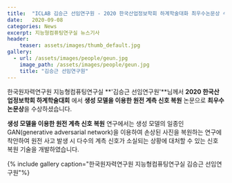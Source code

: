```yaml
---
title:  "ICLAB 김승근 선임연구원 - 2020 한국산업정보학회 하계학술대화 최우수논문상 수상"
date:   2020-09-08 
categories: News
excerpt: 지능형컴퓨팅연구실 뉴스기사
header:
    teaser: assets/images/thumb_default.jpg
gallery:
  - url: /assets/images/people/geun.jpg
    image_path: /assets/images/people/geun.jpg
    title: "김승근 선임연구원"
---
```


한국원자력연구원 지능형컴퓨팅연구실 **'김승근 선임연구원'**님께서 **2020 한국산업정보학회 하계학술대회** 에서 **생성 모델을 이용한 원전 계측 신호 복원** 논문으로 **최우수논문상**을 수상하셨습니다.

**생성 모델을 이용한 원전 계측 신호 복원** 연구에서는 생성 모델의 일종인 GAN(generative adversarial network)을 이용하여 손상된 사진을 복원하는 연구에 착안하여 원전 사고 발생 시 다수의 계측 신호가 소실되는 상황에 대처할 수 있는 신호 복원 기술을 개발하였습니다.

{% include gallery caption="한국원자력연구원 지능형컴퓨팅연구실 김승근 선임연구원"%}

